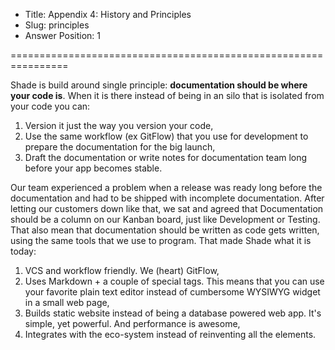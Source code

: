* Title: Appendix 4: History and Principles
* Slug: principles
* Answer Position: 1

================================================================

Shade is build around single principle: **documentation should be where your code is**. When it is there instead of being in an  silo that is isolated from your code you can:

1. Version it just the way you version your code,
2. Use the same workflow (ex GitFlow) that you use for development to prepare the documentation for the big launch,
3. Draft the documentation or write notes for documentation team long before your app becomes stable.

Our team experienced a problem when a release was ready long before the documentation and had to be shipped with incomplete documentation. After letting our customers down like that, we sat and agreed that Documentation should be a column on our Kanban board, just like Development or Testing. That also mean that documentation should be written as code gets written, using the same tools that we use to program. That made Shade what it is today:

1. VCS and workflow friendly. We (heart) GitFlow,
2. Uses Markdown + a couple of special tags. This means that you can use your favorite plain text editor instead of cumbersome WYSIWYG widget in a small web page,
3. Builds static website instead of being a database powered web app. It's simple, yet powerful. And performance is awesome,
4. Integrates with the eco-system instead of reinventing all the elements.